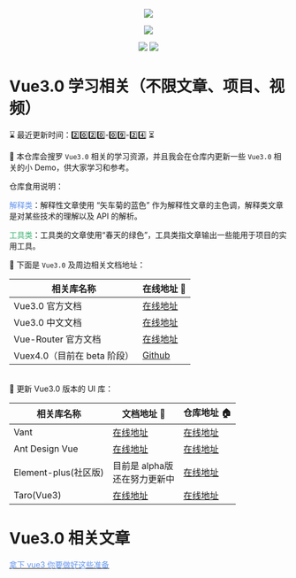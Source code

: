 <p align="center">
  <img src="https://s.yezgea02.com/1600765241808/onpeice.png" />
</p>
<p align="center">
  <img src="https://img.shields.io/badge/%E5%95%A5%E9%83%BD%E5%88%AB%E8%AF%B4-%E6%89%B6%E6%88%91%E8%B5%B7%E6%9D%A5-%2341b883?style=for-the-badge&logo=appveyor">
</p>
<p align="center">
  <img src="https://img.shields.io/badge/Vue-3.x-green">
  <img src="https://img.shields.io/badge/license-MIT-%23ccc">
</p>

# Vue3.0 学习相关（不限文章、项目、视频）
<!--  0️⃣1️⃣2️⃣3️⃣4️⃣5️⃣6️⃣7️⃣8️⃣9️⃣ -->
⌛ 最近更新时间：2️⃣0️⃣2️⃣0️⃣-0️⃣9️⃣-2️⃣4️⃣ ⏳

👀 本仓库会搜罗 `Vue3.0` 相关的学习资源，并且我会在仓库内更新一些 `Vue3.0` 相关的小 Demo，供大家学习和参考。

仓库食用说明：

<span style="color: #6495ED">解释类</span>：解释性文章使用 “矢车菊的蓝色” 作为解释性文章的主色调，解释类文章是对某些技术的理解以及 API 的解析。

<span style="color: #3CB371">工具类</span>：工具类的文章使用“春天的绿色”，工具类指文章输出一些能用于项目的实用工具。

📖 下面是 `Vue3.0` 及周边相关文档地址：

| 相关库名称 | 在线地址 🔗 |
| --------- | ----- |
| Vue3.0 官方文档 | [在线地址](https://v3.vuejs.org/) |
| Vue3.0 中文文档 | [在线地址](https://v3.cn.vuejs.org/) |
| Vue-Router 官方文档 | [在线地址](https://next.router.vuejs.org/) |
| Vuex4.0（目前在 beta 阶段） | [Github](https://github.com/vuejs/vuex/tree/4.0) |
</br>
🎨 更新 Vue3.0 版本的 UI 库：

| 相关库名称 | 文档地址 🔗 | 仓库地址 🏠 |
| --------- | ----- | ----- |
| Vant | [在线地址](https://vant-contrib.gitee.io/vant/next/#/) | [在线地址](https://github.com/youzan/vant/tree/next) |
| Ant Design Vue | [在线地址](https://2x.antdv.com/docs/vue/introduce-cn/) | [在线地址](https://github.com/vueComponent/ant-design-vue/) |
| Element-plus(社区版) | 目前是 alpha版</br>还在努力更新中 | [在线地址](https://github.com/element-plus/element-plus/issues/171) |
| Taro(Vue3) | [在线地址](http://taro-docs.jd.com/taro/docs/vue3) | [在线地址](https://github.com/nervjs/taro) |


# Vue3.0 相关文章
[<span style="color: #6495ED">拿下 vue3 你要做好这些准备</span>](https://www.juejin.im/post/6866373381424414734)
